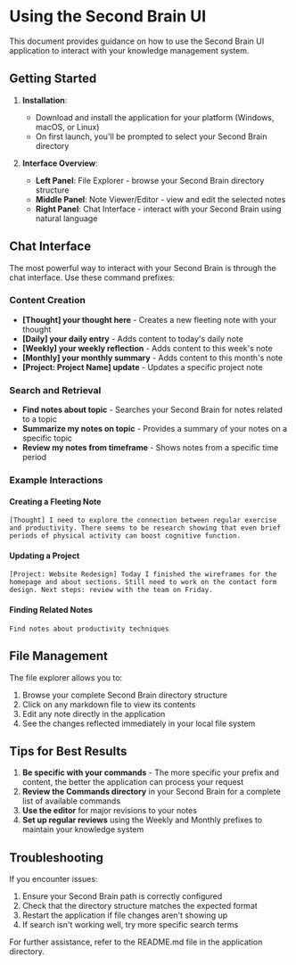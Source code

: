# Using the Second Brain UI

This document provides guidance on how to use the Second Brain UI application to interact with your knowledge management system.

## Getting Started

1. **Installation**: 
   - Download and install the application for your platform (Windows, macOS, or Linux)
   - On first launch, you'll be prompted to select your Second Brain directory

2. **Interface Overview**:
   - **Left Panel**: File Explorer - browse your Second Brain directory structure
   - **Middle Panel**: Note Viewer/Editor - view and edit the selected notes
   - **Right Panel**: Chat Interface - interact with your Second Brain using natural language

## Chat Interface

The most powerful way to interact with your Second Brain is through the chat interface. Use these command prefixes:

### Content Creation

- **[Thought] your thought here** - Creates a new fleeting note with your thought
- **[Daily] your daily entry** - Adds content to today's daily note
- **[Weekly] your weekly reflection** - Adds content to this week's note
- **[Monthly] your monthly summary** - Adds content to this month's note
- **[Project: Project Name] update** - Updates a specific project note

### Search and Retrieval

- **Find notes about topic** - Searches your Second Brain for notes related to a topic
- **Summarize my notes on topic** - Provides a summary of your notes on a specific topic
- **Review my notes from timeframe** - Shows notes from a specific time period

### Example Interactions

#### Creating a Fleeting Note
```
[Thought] I need to explore the connection between regular exercise and productivity. There seems to be research showing that even brief periods of physical activity can boost cognitive function.
```

#### Updating a Project
```
[Project: Website Redesign] Today I finished the wireframes for the homepage and about sections. Still need to work on the contact form design. Next steps: review with the team on Friday.
```

#### Finding Related Notes
```
Find notes about productivity techniques
```

## File Management

The file explorer allows you to:
1. Browse your complete Second Brain directory structure
2. Click on any markdown file to view its contents
3. Edit any note directly in the application
4. See the changes reflected immediately in your local file system

## Tips for Best Results

1. **Be specific with your commands** - The more specific your prefix and content, the better the application can process your request
2. **Review the Commands directory** in your Second Brain for a complete list of available commands
3. **Use the editor** for major revisions to your notes
4. **Set up regular reviews** using the Weekly and Monthly prefixes to maintain your knowledge system

## Troubleshooting

If you encounter issues:
1. Ensure your Second Brain path is correctly configured
2. Check that the directory structure matches the expected format
3. Restart the application if file changes aren't showing up
4. If search isn't working well, try more specific search terms

For further assistance, refer to the README.md file in the application directory. 